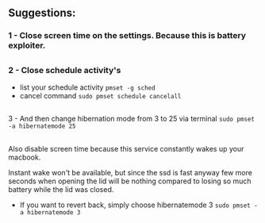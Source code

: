 ## Suggestions:


### 1 - Close screen time on the settings. Because this is battery exploiter.
##
### 2 - Close schedule activity's
- list your schedule activity
``
 pmset -g sched
``
-  cancel command
``
sudo pmset schedule cancelall 
``
##
3 - And then change hibernation mode from 3 to 25 via terminal
``
sudo pmset -a hibernatemode 25
``
##

Also disable screen time because this service constantly wakes up 
your macbook.

Instant wake won't be available, but since the ssd is fast anyway few more 
seconds when opening the lid will be nothing compared to losing so much 
battery while the lid was closed.

- If you want to revert back, simply choose hibernatemode 3
``
sudo pmset -a hibernatemode 3
``
